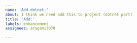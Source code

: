 ```yaml
---
name: 'Add dotnet:'
about: I think we need add this to project (dotnet part)
title: 'Add:'
labels: enhancement
assignees: aragami3070

---
```



